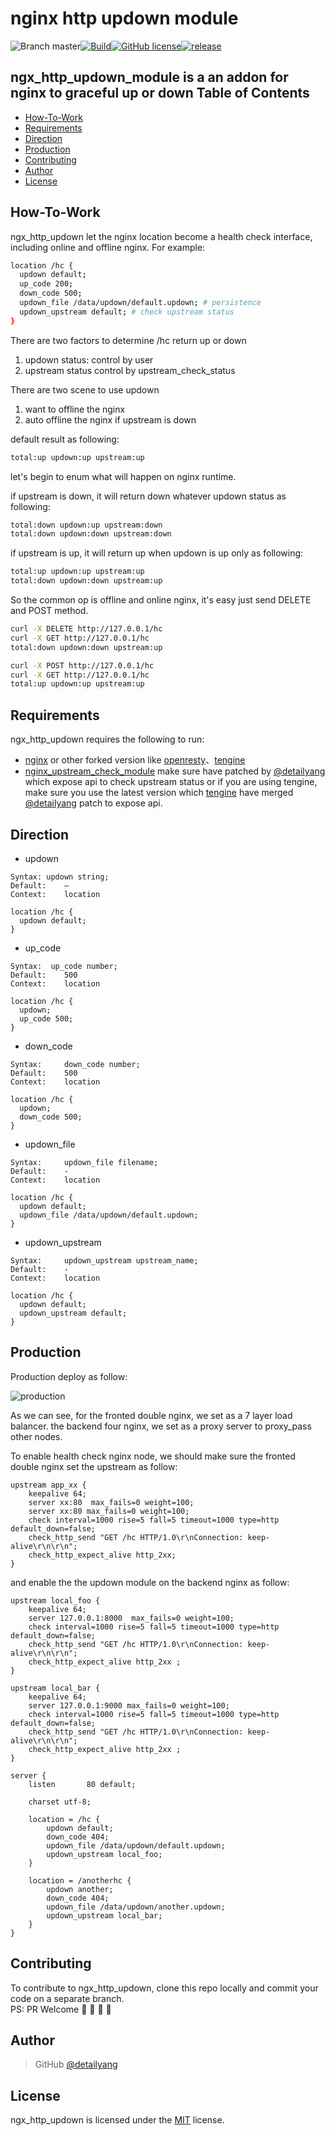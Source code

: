 # nginx http updown module
![Branch master](https://img.shields.io/badge/branch-master-brightgreen.svg?style=flat-square)[![Build](https://api.travis-ci.org/detailyang/ngx_http_updown.svg)](https://travis-ci.org/detailyang/ngx_http_updown)[![GitHub license](https://img.shields.io/badge/license-MIT-blue.svg)](https://raw.githubusercontent.com/detailyang/ngx_http_updown/master/LICENSE)[![release](https://img.shields.io/github/release/detailyang/ngx_http_updown.svg)](https://github.com/detailyang/ngx_http_updown/releases)

ngx_http_updown_module is a an addon for nginx to graceful up or down
Table of Contents
-----------------
* [How-To-Work](#how-to-work)
* [Requirements](#requirements)
* [Direction](#direction)
* [Production](#production)
* [Contributing](#contributing)
* [Author](#author)
* [License](#license)


How-To-Work
----------------

ngx_http_updown let the nginx location become a health check interface, including online and offline nginx.
For example:

```bash
location /hc {
  updown default;
  up_code 200;
  down_code 500;
  updown_file /data/updown/default.updown; # persistence
  updown_upstream default; # check upstream status
}
```

There are two factors to determine /hc return up or down

1. updown status: control by user
2. upstream status control by upstream_check_status


There are two scene to use updown

1. want to offline the nginx
2. auto offline the nginx if upstream is down

default result as following:

```bash
total:up updown:up upstream:up
```

let's begin to enum what will happen on nginx runtime.

if upstream is down, it will return down whatever updown status as following:

```bash
total:down updown:up upstream:down
total:down updown:down upstream:down
```

if upstream is up, it will return up when updown is up only as following:

```bash
total:up updown:up upstream:up
total:down updown:down upstream:up
```

So the common op is offline and online nginx, it's easy just send DELETE and POST method.

```bash
curl -X DELETE http://127.0.0.1/hc
curl -X GET http://127.0.0.1/hc
total:down updown:down upstream:up

curl -X POST http://127.0.0.1/hc
curl -X GET http://127.0.0.1/hc
total:up updown:up upstream:up
```

Requirements
------------

ngx_http_updown requires the following to run:

 * [nginx](http://nginx.org/) or other forked version like [openresty](http://openresty.org/)、[tengine](http://tengine.taobao.org/)
 * [nginx_upstream_check_module](https://github.com/detailyang/nginx_upstream_check_module)
 make sure have patched by [@detailyang](https://github.com/detailyang) which expose api to check upstream status or if you are using tengine,
make sure you use the latest version which [tengine](https://github.com/alibaba/tengine/pull/741) have merged [@detailyang](https://github.com/detailyang) patch to expose api.


Direction
------------
* updown

```
Syntax:	updown string;
Default:	—
Context:	location

location /hc {
  updown default;
}
```

* up_code

```
Syntax:	 up_code number;
Default:	500
Context:	location

location /hc {
  updown;
  up_code 500;
}
```

* down_code

```
Syntax:     down_code number;
Default:	500
Context:	location

location /hc {
  updown;
  down_code 500;
}
```

* updown_file

```
Syntax:     updown_file filename;
Default:    -
Context:    location

location /hc {
  updown default;
  updown_file /data/updown/default.updown;
}

```

* updown_upstream

```
Syntax:     updown_upstream upstream_name;
Default:    -
Context:    location

location /hc {
  updown default;
  updown_upstream default;
}

```

Production
----------
Production deploy as follow:

![production](https://rawgit.com/detailyang/ngx_http_updown/master/docs/deploy.jpg)

As we can see, for the fronted double nginx, we set as a 7 layer load balancer. the backend four nginx, we set as a proxy server to proxy_pass other nodes.

To enable health check nginx node, we should make sure the fronted double nginx set the upstream as follow:

```
upstream app_xx {
    keepalive 64;
    server xx:80  max_fails=0 weight=100;
    server xx:80 max_fails=0 weight=100;
    check interval=1000 rise=5 fall=5 timeout=1000 type=http default_down=false;
    check_http_send "GET /hc HTTP/1.0\r\nConnection: keep-alive\r\n\r\n";
    check_http_expect_alive http_2xx;
}
```

and enable the the updown module on the backend nginx as follow:

```
upstream local_foo {
    keepalive 64;
    server 127.0.0.1:8000  max_fails=0 weight=100;
    check interval=1000 rise=5 fall=5 timeout=1000 type=http default_down=false;
    check_http_send "GET /hc HTTP/1.0\r\nConnection: keep-alive\r\n\r\n";
    check_http_expect_alive http_2xx ;
}

upstream local_bar {
    keepalive 64;
    server 127.0.0.1:9000 max_fails=0 weight=100;
    check interval=1000 rise=5 fall=5 timeout=1000 type=http default_down=false;
    check_http_send "GET /hc HTTP/1.0\r\nConnection: keep-alive\r\n\r\n";
    check_http_expect_alive http_2xx ;
}

server {
    listen       80 default;

    charset utf-8;
    
    location = /hc {
        updown default;
        down_code 404;
        updown_file /data/updown/default.updown;
        updown_upstream local_foo;
    }

    location = /anotherhc {
        updown another;
        down_code 404;
        updown_file /data/updown/another.updown;
        updown_upstream local_bar;
    }
}
```

Contributing
------------

To contribute to ngx_http_updown, clone this repo locally and commit your code on a separate branch.           
PS: PR Welcome :rocket: :rocket: :rocket: :rocket:


Author
------

> GitHub [@detailyang](https://github.com/detailyang)


License
-------
ngx_http_updown is licensed under the [MIT] license.

[MIT]: https://github.com/detailyang/ybw/blob/master/licenses/MIT
